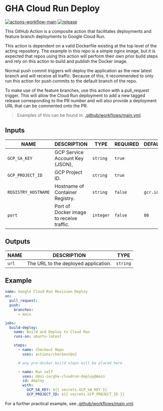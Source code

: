 # GHA Cloud Run Deploy

[![actions-workflow-main][actions-workflow-main-badge]][actions-workflow-main]
[![release][release-badge]][release]

This GitHub Action is a composite action that facilitates deployments and feature branch deployments to Google Cloud Run.

This action is dependent on a valid Dockerfile existing at the top level of the acting repository. The example in this repo is a simple nginx image, but it is expected that repos using this action will perform their own prior build steps and rely on this action to build and publish the Docker image.

Normal push commit triggers will deploy the application as the new latest branch and will receive all traffic. Because of this, it recommended to only run this action for push commits to the default branch of the repo.

To make use of the feature branches, use this action with a pull_request trigger. This will allow the Cloud Run deployment to add a new tagged release corresponding to the PR number and will also provide a deployment URL that can be commented onto the PR.

> Examples of this can be found in: [.github/workflows/main.yml](.github/workflows/main.yml).

## Inputs

| NAME                | DESCRIPTION                              | TYPE      | REQUIRED | DEFAULT  |
| ------------------- | ---------------------------------------- | --------- | -------- | -------- |
| `GCP_SA_KEY`        | GCP Service Account Key (JSON),          | `string`  | `true`   |          |
| `GCP_PROJECT_ID`    | GCP Project ID.                          | `string`  | `true`   |          |
| `REGISTRY_HOSTNAME` | Hostname of Container Registry.          | `string`  | `false`  | `gcr.io` |
| `port`              | Port of Docker image to receive traffic. | `integer` | `false`  | `80`     |

## Outputs

| NAME  | DESCRIPTION                          | TYPE     |
| ----- | ------------------------------------ | -------- |
| `url` | The URL to the deployed application. | `string` |

## Example

```yaml
name: Google Cloud Run Revision Deploy
on:
  pull_request:
  push:
    branches:
      - main

jobs:
  build-deploy:
    name: Build and Deploy to Cloud Run
    runs-on: ubuntu-latest

    steps:
      - name: Checkout Repo
        uses: actions/checkout@v2

      # any pre-docker build steps will be placed here

      - name: Run self
        uses: dmsi-io/gha-cloudrun-deploy@main
        id: deploy
        with:
          GCP_SA_KEY: ${{ secrets.GCP_SA_KEY }}
          GCP_PROJECT_ID: ${{ secrets.GCP_PROJECT_ID }}
```

For a further practical example, see [.github/workflows/main.yml](.github/workflows/main.yml).

<!-- badge links -->

[actions-workflow-main]: https://github.com/dmsi-io/gha-cloudrun-deploy/actions/workflows/main.yml
[actions-workflow-main-badge]: https://img.shields.io/github/workflow/status/dmsi-io/gha-cloudrun-deploy/Google%20Cloud%20Run%20Revision%20Deploy?label=Google%20Cloud%20Run%20Revision%20Deploy&style=for-the-badge&logo=github
[release]: https://github.com/dmsi-io/gha-cloudrun-deploy/releases
[release-badge]: https://img.shields.io/github/v/release/dmsi-io/gha-cloudrun-deploy?style=for-the-badge&logo=github
